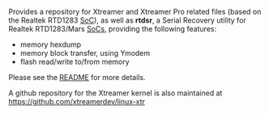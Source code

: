 Provides a repository for Xtreamer and Xtreamer Pro related files (based on the Realtek RTD1283 [SoC](http://en.wikipedia.org/wiki/System-on-a-chip)), as well as **rtdsr**, a Serial Recovery utility for Realtek RTD1283/Mars [SoCs](http://en.wikipedia.org/wiki/System-on-a-chip), providing the following features:
  * memory hexdump
  * memory block transfer, using Ymodem
  * flash read/write to/from memory

Please see the [README](http://code.google.com/p/xtreamerdev/source/browse/trunk/rtdsr/README.txt) for more details.

A github repository for the Xtreamer kernel is also maintained at https://github.com/xtreamerdev/linux-xtr